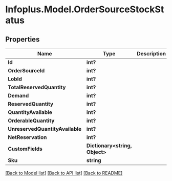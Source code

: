 # Infoplus.Model.OrderSourceStockStatus
## Properties

Name | Type | Description | Notes
------------ | ------------- | ------------- | -------------
**Id** | **int?** |  | [optional] 
**OrderSourceId** | **int?** |  | 
**LobId** | **int?** |  | [optional] 
**TotalReservedQuantity** | **int?** |  | [optional] 
**Demand** | **int?** |  | [optional] 
**ReservedQuantity** | **int?** |  | [optional] 
**QuantityAvailable** | **int?** |  | [optional] 
**OrderableQuantity** | **int?** |  | [optional] 
**UnreservedQuantityAvailable** | **int?** |  | [optional] 
**NetReservation** | **int?** |  | [optional] 
**CustomFields** | **Dictionary&lt;string, Object&gt;** |  | [optional] 
**Sku** | **string** |  | [optional] 

[[Back to Model list]](../README.md#documentation-for-models) [[Back to API list]](../README.md#documentation-for-api-endpoints) [[Back to README]](../README.md)

